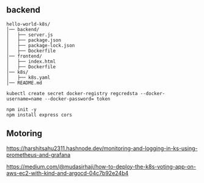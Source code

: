 ## backend

```
hello-world-k8s/
│── backend/
│   ├── server.js
│   ├── package.json
│   ├── package-lock.json
│   ├── Dockerfile
│── frontend/
│   ├── index.html
│   ├── Dockerfile
│── k8s/
│   ├── k8s.yaml
│── README.md

kubectl create secret docker-registry regcredsta --docker-username=name --docker-password= token

npm init -y
npm install express cors
```
## Motoring 

https://harshitsahu2311.hashnode.dev/monitoring-and-logging-in-ks-using-prometheus-and-grafana

https://medium.com/@mudasirhaji/how-to-deploy-the-k8s-voting-app-on-aws-ec2-with-kind-and-argocd-04c7b92e24b4
